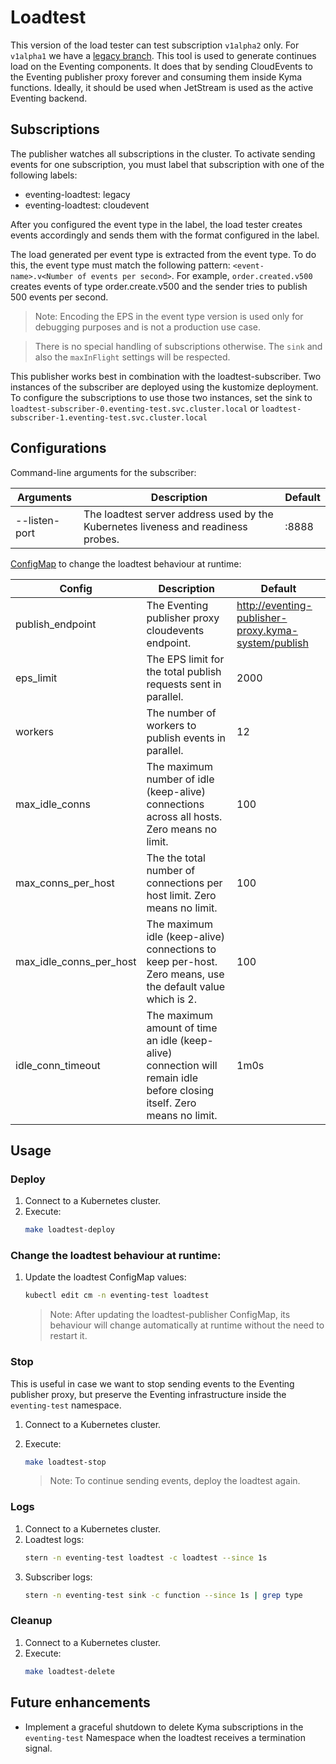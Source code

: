 # Loadtest

This version of the load tester can test subscription `v1alpha2` only. For `v1alpha1` we have a [legacy branch](https://github.com/kyma-project/eventing-tools/tree/loadtest-subscription-v1alpha1).
This tool is used to generate continues load on the Eventing components.
It does that by sending CloudEvents to the Eventing publisher proxy forever and consuming them inside Kyma functions.
Ideally, it should be used when JetStream is used as the active Eventing backend.

## Subscriptions

The publisher watches all subscriptions in the cluster.
To activate sending events for one subscription, you must label that subscription with one of the following labels:
- eventing-loadtest: legacy 
- eventing-loadtest: cloudevent

After you configured the event type in the label, the load tester creates events accordingly and sends them with the format configured in the label.

The load generated per event type is extracted from the event type. To do this, the event type must match the following pattern:
`<event-name>.v<Number of events per second>`. For example, `order.created.v500` creates events of type order.create.v500 and the sender tries to publish 500 events per second.

> Note: Encoding the EPS in the event type version is used only for debugging purposes and is not a production use case.

> There is no special handling of subscriptions otherwise. The `sink` and also the `maxInFlight` settings will be respected.

This publisher works best in combination with the loadtest-subscriber. Two instances of the subscriber are deployed using the kustomize deployment. To configure the subscriptions to use those two instances, set the sink to `loadtest-subscriber-0.eventing-test.svc.cluster.local` or `loadtest-subscriber-1.eventing-test.svc.cluster.local`

## Configurations

Command-line arguments for the subscriber:

| Arguments | Description                                                                         | Default  |
|-----------|-------------------------------------------------------------------------------------|----------|
| --listen-port      | The loadtest server address used by the Kubernetes liveness and readiness probes. | :8888    |

[ConfigMap](../../resources/loadtest/300-configmap.yaml) to change the loadtest behaviour at runtime:

| Config                  | Description                                                                                                             | Default                                             |
|-------------------------|-------------------------------------------------------------------------------------------------------------------------|-----------------------------------------------------|
| publish_endpoint        | The Eventing publisher proxy cloudevents endpoint.                                                                      | http://eventing-publisher-proxy.kyma-system/publish |
| eps_limit               | The EPS limit for the total publish requests sent in parallel.                                                          | 2000                                                |
| workers                 | The number of workers to publish events in parallel.                                                                    | 12                                                  |
| max_idle_conns          | The maximum number of idle (keep-alive) connections across all hosts. Zero means no limit.                              | 100                                                 |
| max_conns_per_host      | The the total number of connections per host limit. Zero means no limit.                                                | 100                                                 |
| max_idle_conns_per_host | The maximum idle (keep-alive) connections to keep per-host. Zero means, use the default value which is 2.               | 100                                                 |
| idle_conn_timeout       | The maximum amount of time an idle (keep-alive) connection will remain idle before closing itself. Zero means no limit. | 1m0s                                                |



## Usage

### Deploy

1. Connect to a Kubernetes cluster.
2. Execute:
   ```bash
   make loadtest-deploy
   ```

### Change the loadtest behaviour at runtime:

1. Update the loadtest ConfigMap values:
   ```bash
   kubectl edit cm -n eventing-test loadtest
   ```

   > Note: After updating the loadtest-publisher  ConfigMap, its behaviour will change
   > automatically at runtime without the need to restart it.

### Stop

This is useful in case we want to stop sending events to the Eventing publisher proxy, but preserve the Eventing
infrastructure inside the `eventing-test` namespace.

1. Connect to a Kubernetes cluster.
2. Execute:
   ```bash
   make loadtest-stop
   ```

   > Note: To continue sending events, deploy the loadtest again.

### Logs

1. Connect to a Kubernetes cluster.
2. Loadtest logs:
   ```bash
   stern -n eventing-test loadtest -c loadtest --since 1s
   ```
3. Subscriber logs:
   ```bash
   stern -n eventing-test sink -c function --since 1s | grep type
   ```

### Cleanup

1. Connect to a Kubernetes cluster.
2. Execute:
   ```bash
   make loadtest-delete
   ```

## Future enhancements

- Implement a graceful shutdown to delete Kyma subscriptions in the `eventing-test` Namespace when the loadtest receives a termination signal.
